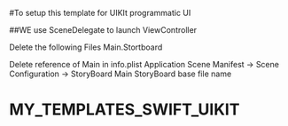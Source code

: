 #To setup this template for UIKIt programmatic UI

##WE use SceneDelegate to launch ViewController

Delete the following Files
Main.Stortboard

Delete reference of Main in info.plist
Application Scene Manifest -> Scene Configuration -> StoryBoard
Main StoryBoard base file name

# MY_TEMPLATES_SWIFT_UIKIT
